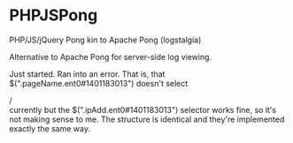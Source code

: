 PHPJSPong
=========

PHP/JS/jQuery Pong kin to Apache Pong (logstalgia)

Alternative to Apache Pong for server-side log viewing. 


Just started. Ran into an error. That is, that $(".pageName.ent0#1401183013") doesn't select <div class="pageName
ent0" id="1401183013">/</div> currently but the
$(".ipAdd.ent0#1401183013") selector works fine, so it's not making sense to me. The structure is identical and they're implemented exactly the same way.